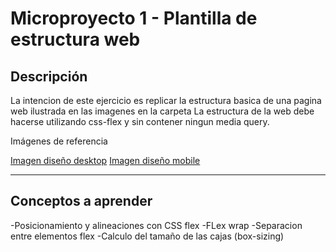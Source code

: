 # Microproyecto 1 - Plantilla de estructura web

## Descripción

La intencion de este ejercicio es replicar la estructura basica de una pagina web ilustrada en las imagenes en la carpeta
La estructura de la web debe hacerse utilizando css-flex y sin contener ningun media query.


Imágenes de referencia

[Imagen diseño desktop](./basic-template-desktop.png)
[Imagen diseño mobile](./basic-template-mobile.png)

---

## Conceptos a aprender

-Posicionamiento y alineaciones con CSS flex
-FLex wrap
-Separacion entre elementos flex
-Calculo del tamaño de las cajas (box-sizing)
